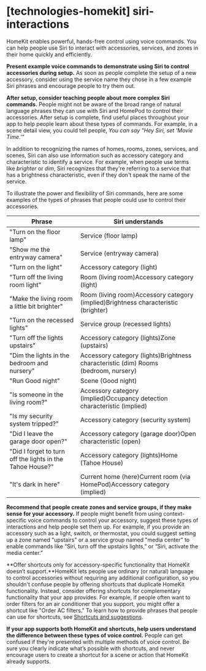 # **[technologies-homekit] siri-interactions**

HomeKit enables powerful, hands-free control using voice commands. You can help people use Siri to interact with accessories, services, and zones in their home quickly and efficiently.

**Present example voice commands to demonstrate using Siri to control accessories during setup.** As soon as people complete the setup of a new accessory, consider using the service name they chose in a few example Siri phrases and encourage people to try them out.

**After setup, consider teaching people about more complex Siri commands.** People might not be aware of the broad range of natural language phrases they can use with Siri and HomePod to control their accessories. After setup is complete, find useful places throughout your app to help people learn about these types of commands. For example, in a scene detail view, you could tell people, *You can say "Hey Siri, set 'Movie Time.'”*

In addition to recognizing the names of homes, rooms, zones, services, and scenes, Siri can also use information such as accessory category and characteristic to identify a service. For example, when people use terms like *brighter* or *dim*, Siri recognizes that they're referring to a service that has a brightness characteristic, even if they don't speak the name of the service.

To illustrate the power and flexibility of Siri commands, here are some examples of the types of phrases that people could use to control their accessories.

| Phrase | Siri understands |
| --- | --- |
| "Turn on the floor lamp" | Service (floor lamp) |
| "Show me the entryway camera" | Service (entryway camera) |
| "Turn on the light" | Accessory category (light) |
| "Turn off the living room light" | Room (living room)Accessory category (light) |
| "Make the living room a little bit brighter" | Room (living room)Accessory category (implied)Brightness characteristic (brighter) |
| "Turn on the recessed lights" | Service group (recessed lights) |
| "Turn off the lights upstairs" | Accessory category (lights)Zone (upstairs) |
| "Dim the lights in the bedroom and nursery" | Accessory category (lights)Brightness characteristic (dim) Rooms (bedroom, nursery) |
| "Run Good night" | Scene (Good night) |
| "Is someone in the living room?" | Accessory category (implied)Occupancy detection characteristic (implied) |
| "Is my security system tripped?" | Accessory category (security system) |
| "Did I leave the garage door open?" | Accessory category (garage door)Open characteristic (open) |
| "Did I forget to turn off the lights in the Tahoe House?" | Accessory category (lights)Home (Tahoe House) |
| "It's dark in here" | Current home (here)Current room (via HomePod)Accessory category (implied) |

**Recommend that people create zones and service groups, if they make sense for your accessory.** If people might benefit from using context-specific voice commands to control your accessory, suggest these types of interactions and help people set them up. For example, if you provide an accessory such as a light, switch, or thermostat, you could suggest setting up a zone named "upstairs" or a service group named "media center" to enable commands like “Siri, turn off the upstairs lights,” or “Siri, activate the media center.”

**Offer shortcuts only for accessory-specific functionality that HomeKit doesn’t support.**HomeKit lets people use ordinary (or natural) language to control accessories without requiring any additional configuration, so you shouldn't confuse people by offering shortcuts that duplicate HomeKit functionality. Instead, consider offering shortcuts for complementary functionality that your app provides. For example, if people often want to order filters for an air conditioner that you support, you might offer a shortcut like "Order AC filters." To learn how to provide phrases that people can use for shortcuts, see [Shortcuts and suggestions](https://developer.apple.com/design/human-interface-guidelines/technologies/siri/shortcuts-and-suggestions).

**If your app supports both HomeKit and shortcuts, help users understand the difference between these types of voice control.** People can get confused if they're presented with multiple methods of voice control. Be sure you clearly indicate what’s possible with shortcuts, and never encourage users to create a shortcut for a scene or action that HomeKit already supports.